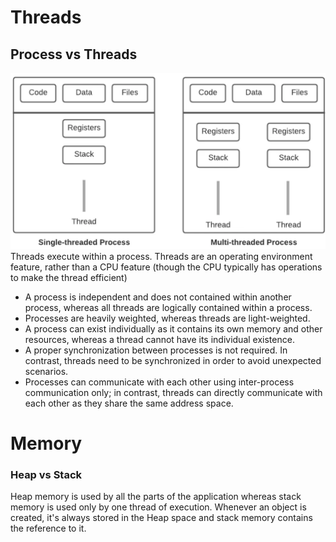 # Threads
## Process vs Threads
![](images/Pasted%20image%2020250215140727.png)
Threads execute within a process. Threads are an operating environment feature, rather than a CPU feature (though the CPU typically has operations to make the thread efficient)

- A process is independent and does not contained within another process, whereas all threads are logically contained within a process.
- Processes are heavily weighted, whereas threads are light-weighted.
- A process can exist individually as it contains its own memory and other resources, whereas a thread cannot have its individual existence.
- A proper synchronization between processes is not required. In contrast, threads need to be synchronized in order to avoid unexpected scenarios.
- Processes can communicate with each other using inter-process communication only; in contrast, threads can directly communicate with each other as they share the same address space.

# Memory

### Heap vs Stack

Heap memory is used by all the parts of the application whereas stack memory is used only by one thread of execution. Whenever an object is created, it's always stored in the Heap space and stack memory contains the reference to it.